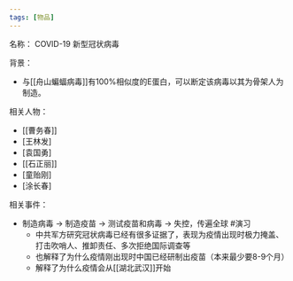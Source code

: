 ```yaml
---
tags: [物品]
---
```


名称：
COVID-19 新型冠状病毒

背景：
- 与[[舟山蝙蝠病毒]]有100%相似度的E蛋白，可以断定该病毒以其为骨架人为制造。

相关人物：
- [[曹务春]]
- [王林发]
- [袁国勇]
- [[石正丽]]
- [童贻刚]
- [涂长春]

相关事件：
- 制造病毒 -> 制造疫苗 -> 测试疫苗和病毒 -> 失控，传遍全球 #演习
	- 中共军方研究冠状病毒已经有很多证据了，表现为疫情出现时极力掩盖、打击吹哨人、推卸责任、多次拒绝国际调查等
	- 也解释了为什么疫情刚出现时中国已经研制出疫苗（本来最少要8-9个月）
	- 解释了为什么疫情会从[[湖北武汉]]开始
